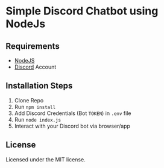 # Simple Discord Chatbot using NodeJs

## Requirements

- [NodeJS](https://nodejs.org)
- [Discord](https://discordapp.com) Account

## Installation Steps

1. Clone Repo
2. Run `npm install`
3. Add Discord Credentials (Bot `TOKEN`) in `.env` file
4. Run `node index.js`
5. Interact with your Discord bot via browser/app

## License

Licensed under the MIT license.
